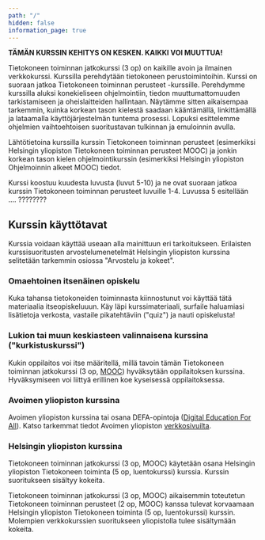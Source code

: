 ```yaml
---
path: "/"
hidden: false
information_page: true
---
```


**<blink>TÄMÄN KURSSIN KEHITYS ON KESKEN. KAIKKI VOI MUUTTUA!</blink>**

Tietokoneen toiminnan jatkokurssi (3 op) on kaikille avoin ja ilmainen verkkokurssi. Kurssilla perehdytään tietokoneen perustoimintoihin. Kurssi on suoraan jatkoa Tietokoneen toiminnan perusteet -kurssille. Perehdymme kurssilla aluksi konekieliseen ohjelmointiin, tiedon muuttumattomuuden tarkistamiseen ja oheislaitteiden hallintaan. Näytämme sitten aikaisempaa tarkemmin, kuinka korkean tason kielestä saadaan kääntämällä, linkittämällä ja lataamalla käyttöjärjestelmän tuntema prosessi. Lopuksi esittelemme ohjelmien vaihtoehtoisen suoritustavan tulkinnan ja emuloinnin avulla.

Lähtötietoina kurssilla kurssin Tietokoneen toiminnan perusteet (esimerkiksi Helsingin yliopiston Tietokoneen toiminnan perusteet MOOC)  ja jonkin korkean tason kielen ohjelmointikurssin (esimerkiksi Helsingin yliopiston Ohjelmoinnin alkeet MOOC) tiedot.

Kurssi koostuu kuudesta luvusta (luvut 5-10) ja ne ovat suoraan jatkoa kurssin Tietokoneen toiminnan perusteet luvuille 1-4. Luvussa 5 esitellään ....  ????????

## Kurssin käyttötavat
Kurssia voidaan käyttää useaan alla mainittuun eri tarkoitukseen. Erilaisten kurssisuoritusten arvostelumenetelmät Helsingin yliopiston kurssina selitetään tarkemmin osiossa "Arvostelu ja kokeet".

### Omaehtoinen itsenäinen opiskelu
Kuka tahansa tietokoneiden toiminnasta kiinnostunut voi käyttää tätä materiaalia itseopiskeluuun. Käy läpi kurssimateriaali, surfaile haluamiasi lisätietoja verkosta, vastaile pikatehtäviin ("quiz") ja nauti opiskelusta!

### Lukion tai muun keskiasteen valinnaisena kurssina ("kurkistuskurssi")
Kukin oppilaitos voi itse määritellä, millä tavoin tämän Tietokoneen toiminnan jatkokurssi (3 op, [MOOC](https://mooc.fi/)) hyväksytään oppilaitoksen kurssina. Hyväksymiseen voi liittyä erillinen koe kyseisessä oppilaitoksessa.

### Avoimen yliopiston kurssina
Avoimen yliopiston kurssina tai osana DEFA-opintoja ([Digital Education For All](https://www.helsinki.fi/fi/projektit/digital-education-for-all)). Katso tarkemmat tiedot Avoimen yliopiston [verkkosivuilta](https://www.helsinki.fi/fi/avoin-yliopisto).

### Helsingin yliopiston kurssina
Tietokoneen toiminnan jatkokurssi (3 op, MOOC) käytetään osana Helsingin yliopiston Tietokoneen toiminta (5 op, luentokurssi) kurssia. Kurssin suoritukseen sisältyy kokeita.

Tietokoneen toiminnan jatkokurssi (3 op, MOOC) aikaisemmin toteutetun Tietokoneen toiminnan perusteet (2 op, MOOC) kanssa tulevat korvaamaan Helsingin yliopiston Tietokoneen toiminta (5 op, luentokurssi) kurssin. Molempien verkkokurssien suoritukseen yliopistolla tulee sisältymään kokeita.
